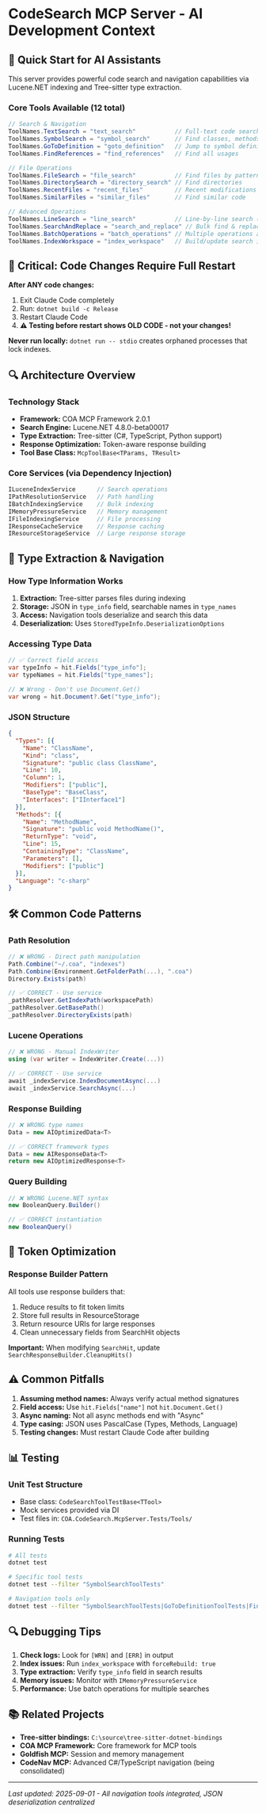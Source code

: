 # CodeSearch MCP Server - AI Development Context

## 🎯 Quick Start for AI Assistants

This server provides powerful code search and navigation capabilities via Lucene.NET indexing and Tree-sitter type extraction.

### Core Tools Available (12 total)
```csharp
// Search & Navigation
ToolNames.TextSearch = "text_search"           // Full-text code search
ToolNames.SymbolSearch = "symbol_search"       // Find classes, methods, interfaces
ToolNames.GoToDefinition = "goto_definition"   // Jump to symbol definitions
ToolNames.FindReferences = "find_references"   // Find all usages

// File Operations
ToolNames.FileSearch = "file_search"           // Find files by pattern
ToolNames.DirectorySearch = "directory_search" // Find directories
ToolNames.RecentFiles = "recent_files"         // Recent modifications
ToolNames.SimilarFiles = "similar_files"       // Find similar code

// Advanced Operations
ToolNames.LineSearch = "line_search"           // Line-by-line search (replaces grep)
ToolNames.SearchAndReplace = "search_and_replace" // Bulk find & replace
ToolNames.BatchOperations = "batch_operations" // Multiple operations at once
ToolNames.IndexWorkspace = "index_workspace"   // Build/update search index
```

## 🚨 Critical: Code Changes Require Full Restart

**After ANY code changes:**
1. Exit Claude Code completely
2. Run: `dotnet build -c Release`
3. Restart Claude Code
4. **⚠️ Testing before restart shows OLD CODE - not your changes!**

**Never run locally:** `dotnet run -- stdio` creates orphaned processes that lock indexes.

## 🔍 Architecture Overview

### Technology Stack
- **Framework:** COA MCP Framework 2.0.1
- **Search Engine:** Lucene.NET 4.8.0-beta00017
- **Type Extraction:** Tree-sitter (C#, TypeScript, Python support)
- **Response Optimization:** Token-aware response building
- **Tool Base Class:** `McpToolBase<TParams, TResult>`

### Core Services (via Dependency Injection)
```csharp
ILuceneIndexService      // Search operations
IPathResolutionService   // Path handling
IBatchIndexingService    // Bulk indexing
IMemoryPressureService   // Memory management
IFileIndexingService     // File processing
IResponseCacheService    // Response caching
IResourceStorageService  // Large response storage
```

## 📝 Type Extraction & Navigation

### How Type Information Works
1. **Extraction:** Tree-sitter parses files during indexing
2. **Storage:** JSON in `type_info` field, searchable names in `type_names`
3. **Access:** Navigation tools deserialize and search this data
4. **Deserialization:** Uses `StoredTypeInfo.DeserializationOptions`

### Accessing Type Data
```csharp
// ✅ Correct field access
var typeInfo = hit.Fields["type_info"];
var typeNames = hit.Fields["type_names"];

// ❌ Wrong - Don't use Document.Get()
var wrong = hit.Document?.Get("type_info");
```

### JSON Structure
```json
{
  "Types": [{
    "Name": "ClassName",
    "Kind": "class",
    "Signature": "public class ClassName",
    "Line": 10,
    "Column": 1,
    "Modifiers": ["public"],
    "BaseType": "BaseClass",
    "Interfaces": ["IInterface1"]
  }],
  "Methods": [{
    "Name": "MethodName",
    "Signature": "public void MethodName()",
    "ReturnType": "void",
    "Line": 15,
    "ContainingType": "ClassName",
    "Parameters": [],
    "Modifiers": ["public"]
  }],
  "Language": "c-sharp"
}
```

## 🛠️ Common Code Patterns

### Path Resolution
```csharp
// ❌ WRONG - Direct path manipulation
Path.Combine("~/.coa", "indexes")
Path.Combine(Environment.GetFolderPath(...), ".coa")
Directory.Exists(path)

// ✅ CORRECT - Use service
_pathResolver.GetIndexPath(workspacePath)
_pathResolver.GetBasePath()
_pathResolver.DirectoryExists(path)
```

### Lucene Operations
```csharp
// ❌ WRONG - Manual IndexWriter
using (var writer = IndexWriter.Create(...))

// ✅ CORRECT - Use service
await _indexService.IndexDocumentAsync(...)
await _indexService.SearchAsync(...)
```

### Response Building
```csharp
// ❌ WRONG type names
Data = new AIOptimizedData<T>

// ✅ CORRECT framework types
Data = new AIResponseData<T>
return new AIOptimizedResponse<T>
```

### Query Building
```csharp
// ❌ WRONG Lucene.NET syntax
new BooleanQuery.Builder()

// ✅ CORRECT instantiation
new BooleanQuery()
```

## 🔧 Token Optimization

### Response Builder Pattern
All tools use response builders that:
1. Reduce results to fit token limits
2. Store full results in ResourceStorage
3. Return resource URIs for large responses
4. Clean unnecessary fields from SearchHit objects

**Important:** When modifying `SearchHit`, update `SearchResponseBuilder.CleanupHits()`

## ⚠️ Common Pitfalls

1. **Assuming method names:** Always verify actual method signatures
2. **Field access:** Use `hit.Fields["name"]` not `hit.Document.Get()`
3. **Async naming:** Not all async methods end with "Async"
4. **Type casing:** JSON uses PascalCase (Types, Methods, Language)
5. **Testing changes:** Must restart Claude Code after building

## 📊 Testing

### Unit Test Structure
- Base class: `CodeSearchToolTestBase<TTool>`
- Mock services provided via DI
- Test files in: `COA.CodeSearch.McpServer.Tests/Tools/`

### Running Tests
```bash
# All tests
dotnet test

# Specific tool tests
dotnet test --filter "SymbolSearchToolTests"

# Navigation tools only
dotnet test --filter "SymbolSearchToolTests|GoToDefinitionToolTests|FindReferencesToolTests"
```

## 🔍 Debugging Tips

1. **Check logs:** Look for `[WRN]` and `[ERR]` in output
2. **Index issues:** Run `index_workspace` with `forceRebuild: true`
3. **Type extraction:** Verify `type_info` field in search results
4. **Memory issues:** Monitor with `IMemoryPressureService`
5. **Performance:** Use batch operations for multiple searches

## 📚 Related Projects

- **Tree-sitter bindings:** `C:\source\tree-sitter-dotnet-bindings`
- **COA MCP Framework:** Core framework for MCP tools
- **Goldfish MCP:** Session and memory management
- **CodeNav MCP:** Advanced C#/TypeScript navigation (being consolidated)

---
*Last updated: 2025-09-01 - All navigation tools integrated, JSON deserialization centralized*